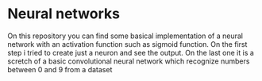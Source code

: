 # Neural networks
On this repository you can find some basical implementation of a neural network with an activation function such as sigmoid function.
On the first step i tried to create just a neuron and see the output.
On the last one it is a scretch of a basic convolutional neural network which recognize numbers between 0 and 9 from a dataset
